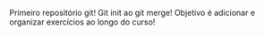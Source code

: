 Primeiro repositório git!
Git init ao git merge!
Objetivo é adicionar e organizar exercícios ao longo do curso!